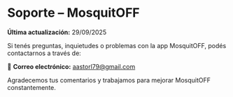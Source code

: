 # Soporte – MosquitOFF

**Última actualización:** 29/09/2025

Si tenés preguntas, inquietudes o problemas con la app MosquitOFF, podés contactarnos a través de:

📧 **Correo electrónico:** aastorl79@gmail.com

Agradecemos tus comentarios y trabajamos para mejorar MosquitOFF constantemente.
